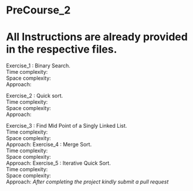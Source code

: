 # PreCourse_2

# All Instructions are already provided in the respective files.

Exercise_1 : Binary Search.
<br>Time complexity:
<br>Space complexity:
<br> Approach:

Exercise_2 : Quick sort.
<br>Time complexity:
<br>Space complexity:
<br> Approach:


Exercise_3 : Find Mid Point of a Singly Linked List.
<br>Time complexity:
<br>Space complexity:
<br> Approach:
Exercise_4 : Merge Sort.
<br>Time complexity:
<br>Space complexity:
<br> Approach:
Exercise_5 : Iterative Quick Sort.
<br>Time complexity:
<br>Space complexity:
<br> Approach:
*After completing the project kindly submit a pull request*

